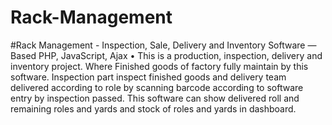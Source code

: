 # Rack-Management
#Rack Management - Inspection, Sale, Delivery and Inventory Software — Based PHP, JavaScript, Ajax 
•	This is a production, inspection, delivery and inventory project. Where Finished goods of factory fully maintain by this software. Inspection part inspect finished goods and delivery team delivered according to role by scanning barcode according to software entry by inspection passed. This software can show delivered roll and remaining roles and yards and stock of roles and yards in dashboard.
